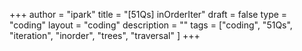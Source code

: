 +++
author = "ipark"
title = "[51Qs] inOrderIter"
draft =  false
type = "coding"
layout = "coding"
description = ""
tags = ["coding", "51Qs", "iteration", "inorder", "trees", "traversal"
]
+++
 
<script src="https://gist.github.com/ipark-CS/58e3f9133c82ce3b665d85588524d9d2.js"></script>
